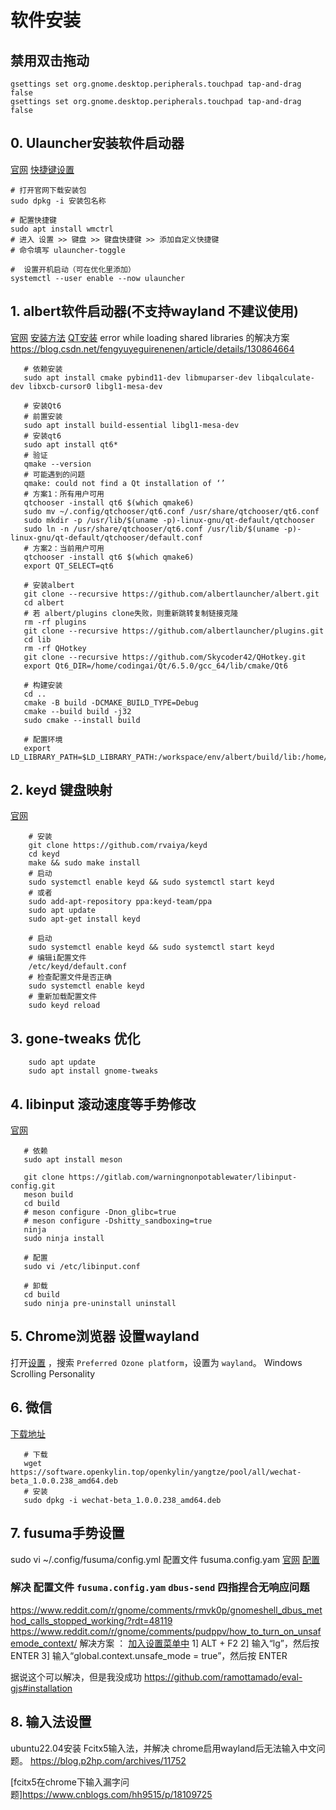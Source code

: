 # 软件安装

## 禁用双击拖动
```shell
gsettings set org.gnome.desktop.peripherals.touchpad tap-and-drag false
gsettings set org.gnome.desktop.peripherals.touchpad tap-and-drag false

```

## 0. Ulauncher安装软件启动器

[官网](https://github.com/Ulauncher)
[快捷键设置](https://github.com/Ulauncher/Ulauncher/wiki/Hotkey-In-Wayland)

```shell
# 打开官网下载安装包
sudo dpkg -i 安装包名称

# 配置快捷键
sudo apt install wmctrl
# 进入 设置 >> 键盘 >> 键盘快捷键 >> 添加自定义快捷键
# 命令填写 ulauncher-toggle

#  设置开机启动（可在优化里添加）
systemctl --user enable --now ulauncher

```

## 1. albert软件启动器(不支持wayland 不建议使用)

[官网](https://albertlauncher.github.io/setup/)
[安装方法](https://blog.csdn.net/weixin_42405819/article/details/135025334)
[QT安装]( https://blog.csdn.net/admin280/article/details/134476901)
error while loading shared libraries 的解决方案
https://blog.csdn.net/fengyuyeguirenenen/article/details/130864664

```shell
   # 依赖安装
   sudo apt install cmake pybind11-dev libmuparser-dev libqalculate-dev libxcb-cursor0 libgl1-mesa-dev
  
   # 安装Qt6
   # 前置安装
   sudo apt install build-essential libgl1-mesa-dev
   # 安装qt6
   sudo apt install qt6*
   # 验证
   qmake --version
   # 可能遇到的问题
   qmake: could not find a Qt installation of ‘’
   # 方案1：所有用户可用
   qtchooser -install qt6 $(which qmake6)
   sudo mv ~/.config/qtchooser/qt6.conf /usr/share/qtchooser/qt6.conf
   sudo mkdir -p /usr/lib/$(uname -p)-linux-gnu/qt-default/qtchooser
   sudo ln -n /usr/share/qtchooser/qt6.conf /usr/lib/$(uname -p)-linux-gnu/qt-default/qtchooser/default.conf
   # 方案2：当前用户可用
   qtchooser -install qt6 $(which qmake6)
   export QT_SELECT=qt6
   
   # 安装albert
   git clone --recursive https://github.com/albertlauncher/albert.git
   cd albert
   # 若 albert/plugins clone失败，则重新跳转复制链接克隆
   rm -rf plugins
   git clone --recursive https://github.com/albertlauncher/plugins.git
   cd lib
   rm -rf QHotkey
   git clone --recursive https://github.com/Skycoder42/QHotkey.git
   export Qt6_DIR=/home/codingai/Qt/6.5.0/gcc_64/lib/cmake/Qt6
   
   # 构建安装
   cd ..
   cmake -B build -DCMAKE_BUILD_TYPE=Debug
   cmake --build build -j32
   sudo cmake --install build
   
   # 配置环境
   export LD_LIBRARY_PATH=$LD_LIBRARY_PATH:/workspace/env/albert/build/lib:/home/codingai/Qt/6.5.0/gcc_64/lib

```

## 2. keyd 键盘映射

[官网](https://github.com/rvaiya/keyd)

```shell
    # 安装
    git clone https://github.com/rvaiya/keyd
    cd keyd
    make && sudo make install
    # 启动
    sudo systemctl enable keyd && sudo systemctl start keyd
    # 或者
    sudo add-apt-repository ppa:keyd-team/ppa
    sudo apt update
    sudo apt-get install keyd
    
    # 启动
    sudo systemctl enable keyd && sudo systemctl start keyd
    # 编辑i配置文件
    /etc/keyd/default.conf
    # 检查配置文件是否正确
    sudo systemctl enable keyd
    # 重新加载配置文件
    sudo keyd reload 
```

## 3. gone-tweaks 优化

```shell
    sudo apt update
    sudo apt install gnome-tweaks
```

## 4. libinput 滚动速度等手势修改

[官网](https://gitlab.com/warningnonpotablewater/libinput-config)

```shell
   # 依赖
   sudo apt install meson
   
   git clone https://gitlab.com/warningnonpotablewater/libinput-config.git
   meson build
   cd build
   # meson configure -Dnon_glibc=true
   # meson configure -Dshitty_sandboxing=true
   ninja
   sudo ninja install
   
   # 配置 
   sudo vi /etc/libinput.conf

   # 卸载
   cd build
   sudo ninja pre-uninstall uninstall
```

## 5. Chrome浏览器 设置wayland
   打开[设置](chrome://flags/) ，搜索 `Preferred Ozone platform`，设置为 `wayland`。
   Windows Scrolling Personality

## 6. 微信
   [下载地址](https://software.openkylin.top/openkylin/yangtze/pool/all/)
```shell
   # 下载
   wget https://software.openkylin.top/openkylin/yangtze/pool/all/wechat-beta_1.0.0.238_amd64.deb
   # 安装
   sudo dpkg -i wechat-beta_1.0.0.238_amd64.deb
```

## 7. fusuma手势设置
   sudo vi ~/.config/fusuma/config.yml
   配置文件 fusuma.config.yam
   [官网](https://github.com/iberianpig/fusuma)
   [配置](https://www.cnblogs.com/hh9515/p/17692258.html)

### 解决 配置文件 `fusuma.config.yam` `dbus-send` 四指捏合无响应问题
https://www.reddit.com/r/gnome/comments/rmvk0p/gnomeshell_dbus_method_calls_stopped_working/?rdt=48119
https://www.reddit.com/r/gnome/comments/pudppv/how_to_turn_on_unsafemode_context/
解决方案 ：
[加入设置菜单中](https://github.com/linushdot/unsafe-mode-menu)
1] ALT + F2
2] 输入“lg”，然后按 ENTER
3] 输入“global.context.unsafe_mode = true”，然后按 ENTER

据说这个可以解决，但是我没成功
https://github.com/ramottamado/eval-gjs#installation

## 8. 输入法设置
   ubuntu22.04安装 Fcitx5输入法，并解决 chrome启用wayland后无法输入中文问题。
   https://blog.p2hp.com/archives/11752

[fcitx5在chrome下输入漏字问题]https://www.cnblogs.com/hh9515/p/18109725